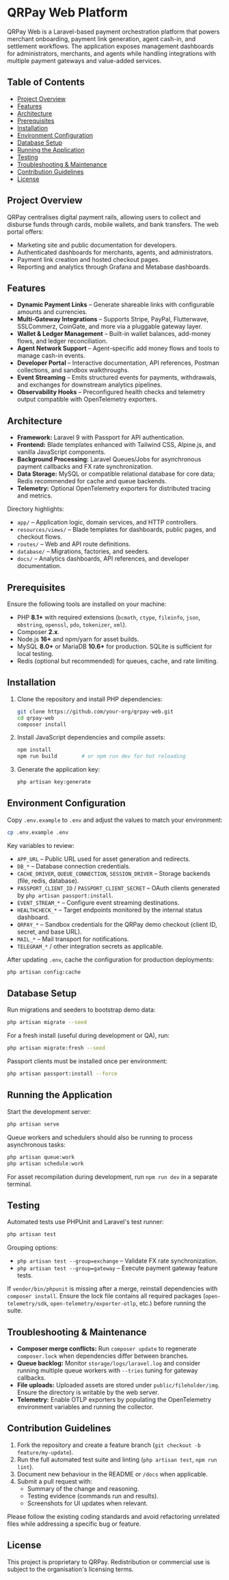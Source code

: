 # QRPay Web Platform

QRPay Web is a Laravel-based payment orchestration platform that powers merchant onboarding, payment link generation, agent cash-in, and settlement workflows. The application exposes management dashboards for administrators, merchants, and agents while handling integrations with multiple payment gateways and value-added services.

## Table of Contents
- [Project Overview](#project-overview)
- [Features](#features)
- [Architecture](#architecture)
- [Prerequisites](#prerequisites)
- [Installation](#installation)
- [Environment Configuration](#environment-configuration)
- [Database Setup](#database-setup)
- [Running the Application](#running-the-application)
- [Testing](#testing)
- [Troubleshooting & Maintenance](#troubleshooting--maintenance)
- [Contribution Guidelines](#contribution-guidelines)
- [License](#license)

## Project Overview
QRPay centralises digital payment rails, allowing users to collect and disburse funds through cards, mobile wallets, and bank transfers. The web portal offers:
- Marketing site and public documentation for developers.
- Authenticated dashboards for merchants, agents, and administrators.
- Payment link creation and hosted checkout pages.
- Reporting and analytics through Grafana and Metabase dashboards.

## Features
- **Dynamic Payment Links** – Generate shareable links with configurable amounts and currencies.
- **Multi-Gateway Integrations** – Supports Stripe, PayPal, Flutterwave, SSLCommerz, CoinGate, and more via a pluggable gateway layer.
- **Wallet & Ledger Management** – Built-in wallet balances, add-money flows, and ledger reconciliation.
- **Agent Network Support** – Agent-specific add money flows and tools to manage cash-in events.
- **Developer Portal** – Interactive documentation, API references, Postman collections, and sandbox walkthroughs.
- **Event Streaming** – Emits structured events for payments, withdrawals, and exchanges for downstream analytics pipelines.
- **Observability Hooks** – Preconfigured health checks and telemetry output compatible with OpenTelemetry exporters.

## Architecture
- **Framework:** Laravel 9 with Passport for API authentication.
- **Frontend:** Blade templates enhanced with Tailwind CSS, Alpine.js, and vanilla JavaScript components.
- **Background Processing:** Laravel Queues/Jobs for asynchronous payment callbacks and FX rate synchronization.
- **Data Storage:** MySQL or compatible relational database for core data; Redis recommended for cache and queue backends.
- **Telemetry:** Optional OpenTelemetry exporters for distributed tracing and metrics.

Directory highlights:
- `app/` – Application logic, domain services, and HTTP controllers.
- `resources/views/` – Blade templates for dashboards, public pages, and checkout flows.
- `routes/` – Web and API route definitions.
- `database/` – Migrations, factories, and seeders.
- `docs/` – Analytics dashboards, API references, and developer documentation.

## Prerequisites
Ensure the following tools are installed on your machine:
- PHP **8.1+** with required extensions (`bcmath`, `ctype`, `fileinfo`, `json`, `mbstring`, `openssl`, `pdo`, `tokenizer`, `xml`).
- Composer **2.x**.
- Node.js **16+** and npm/yarn for asset builds.
- MySQL **8.0+** or MariaDB **10.6+** for production. SQLite is sufficient for local testing.
- Redis (optional but recommended) for queues, cache, and rate limiting.

## Installation
1. Clone the repository and install PHP dependencies:
   ```bash
   git clone https://github.com/your-org/qrpay-web.git
   cd qrpay-web
   composer install
   ```
2. Install JavaScript dependencies and compile assets:
   ```bash
   npm install
   npm run build        # or npm run dev for hot reloading
   ```
3. Generate the application key:
   ```bash
   php artisan key:generate
   ```

## Environment Configuration
Copy `.env.example` to `.env` and adjust the values to match your environment:
```bash
cp .env.example .env
```
Key variables to review:
- `APP_URL` – Public URL used for asset generation and redirects.
- `DB_*` – Database connection credentials.
- `CACHE_DRIVER`, `QUEUE_CONNECTION`, `SESSION_DRIVER` – Storage backends (file, redis, database).
- `PASSPORT_CLIENT_ID` / `PASSPORT_CLIENT_SECRET` – OAuth clients generated by `php artisan passport:install`.
- `EVENT_STREAM_*` – Configure event streaming destinations.
- `HEALTHCHECK_*` – Target endpoints monitored by the internal status dashboard.
- `QRPAY_*` – Sandbox credentials for the QRPay demo checkout (client ID, secret, and base URL).
- `MAIL_*` – Mail transport for notifications.
- `TELEGRAM_*` / other integration secrets as applicable.

After updating `.env`, cache the configuration for production deployments:
```bash
php artisan config:cache
```

## Database Setup
Run migrations and seeders to bootstrap demo data:
```bash
php artisan migrate --seed
```
For a fresh install (useful during development or QA), run:
```bash
php artisan migrate:fresh --seed
```
Passport clients must be installed once per environment:
```bash
php artisan passport:install --force
```

## Running the Application
Start the development server:
```bash
php artisan serve
```
Queue workers and schedulers should also be running to process asynchronous tasks:
```bash
php artisan queue:work
php artisan schedule:work
```
For asset recompilation during development, run `npm run dev` in a separate terminal.

## Testing
Automated tests use PHPUnit and Laravel's test runner:
```bash
php artisan test
```
Grouping options:
- `php artisan test --group=exchange` – Validate FX rate synchronization.
- `php artisan test --group=gateway` – Execute payment gateway feature tests.

If `vendor/bin/phpunit` is missing after a merge, reinstall dependencies with `composer install`. Ensure the lock file contains all required packages (`open-telemetry/sdk`, `open-telemetry/exporter-otlp`, etc.) before running the suite.

## Troubleshooting & Maintenance
- **Composer merge conflicts:** Run `composer update` to regenerate `composer.lock` when dependencies differ between branches.
- **Queue backlog:** Monitor `storage/logs/laravel.log` and consider running multiple queue workers with `--tries` tuning for gateway callbacks.
- **File uploads:** Uploaded assets are stored under `public/fileholder/img`. Ensure the directory is writable by the web server.
- **Telemetry:** Enable OTLP exporters by populating the OpenTelemetry environment variables and running the collector.

## Contribution Guidelines
1. Fork the repository and create a feature branch (`git checkout -b feature/my-update`).
2. Run the full automated test suite and linting (`php artisan test`, `npm run lint`).
3. Document new behaviour in the README or `/docs` when applicable.
4. Submit a pull request with:
   - Summary of the change and reasoning.
   - Testing evidence (commands run and results).
   - Screenshots for UI updates when relevant.

Please follow the existing coding standards and avoid refactoring unrelated files while addressing a specific bug or feature.

## License
This project is proprietary to QRPay. Redistribution or commercial use is subject to the organisation's licensing terms.
